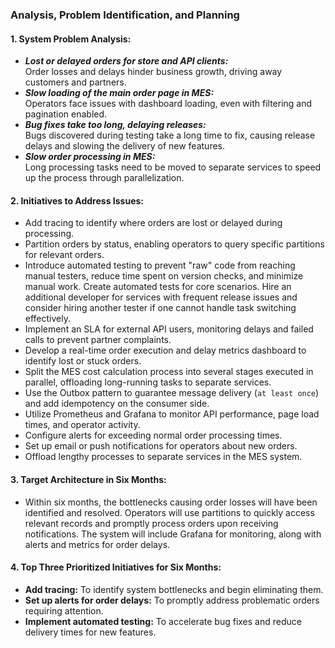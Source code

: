 ### Analysis, Problem Identification, and Planning

#### 1. **System Problem Analysis:**
   - **<i>Lost or delayed orders for store and API clients:</i>**<br>
     Order losses and delays hinder business growth, driving away customers and partners.
   - **<i>Slow loading of the main order page in MES:</i>**<br>
     Operators face issues with dashboard loading, even with filtering and pagination enabled.
   - **<i>Bug fixes take too long, delaying releases:</i>**<br>
     Bugs discovered during testing take a long time to fix, causing release delays and slowing the delivery of new features.
   - **<i>Slow order processing in MES:</i>**<br>
     Long processing tasks need to be moved to separate services to speed up the process through parallelization.

#### 2. **Initiatives to Address Issues:**
   - Add tracing to identify where orders are lost or delayed during processing.
   - Partition orders by status, enabling operators to query specific partitions for relevant orders.
   - Introduce automated testing to prevent "raw" code from reaching manual testers, reduce time spent on version checks, and minimize manual work. Create automated tests for core scenarios. Hire an additional developer for services with frequent release issues and consider hiring another tester if one cannot handle task switching effectively.
   - Implement an SLA for external API users, monitoring delays and failed calls to prevent partner complaints.
   - Develop a real-time order execution and delay metrics dashboard to identify lost or stuck orders.
   - Split the MES cost calculation process into several stages executed in parallel, offloading long-running tasks to separate services.
   - Use the Outbox pattern to guarantee message delivery (`at least once`) and add idempotency on the consumer side.
   - Utilize Prometheus and Grafana to monitor API performance, page load times, and operator activity.
   - Configure alerts for exceeding normal order processing times.
   - Set up email or push notifications for operators about new orders.
   - Offload lengthy processes to separate services in the MES system.

#### 3. **Target Architecture in Six Months:**
   - Within six months, the bottlenecks causing order losses will have been identified and resolved. Operators will use partitions to quickly access relevant records and promptly process orders upon receiving notifications. The system will include Grafana for monitoring, along with alerts and metrics for order delays.

#### 4. **Top Three Prioritized Initiatives for Six Months:**
   - **Add tracing:** To identify system bottlenecks and begin eliminating them.
   - **Set up alerts for order delays:** To promptly address problematic orders requiring attention.
   - **Implement automated testing:** To accelerate bug fixes and reduce delivery times for new features.
